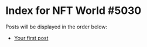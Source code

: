 # Index for NFT World #5030
Posts will be displayed in the order below:

- [Your first post](./001-first.md)

